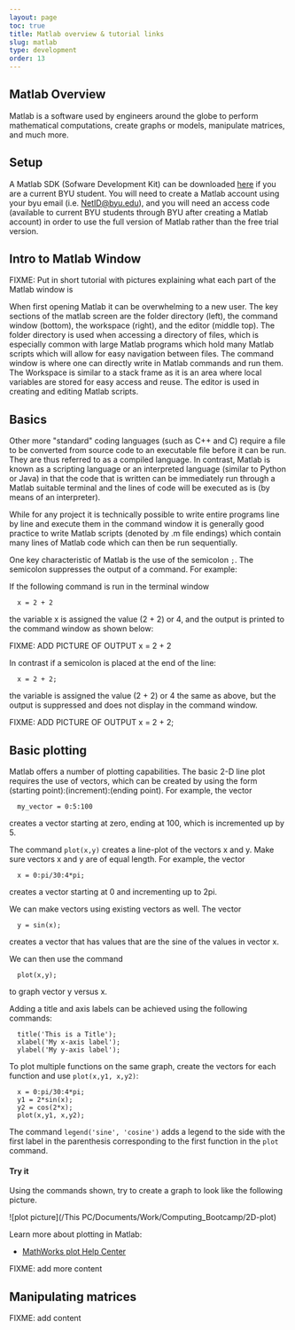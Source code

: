 ```yaml
---
layout: page
toc: true
title: Matlab overview & tutorial links
slug: matlab
type: development
order: 13
---
```



## Matlab Overview

Matlab is a software used by engineers around the globe to perform mathematical computations, create graphs or models, manipulate matrices, and much more.

## Setup

A Matlab SDK (Sofware Development Kit) can be downloaded [here](https://software.byu.edu/student) if you are a current BYU student. You will need to create a Matlab account using your byu email (i.e. NetID@byu.edu), and you will need an access code (available to current BYU students through BYU after creating a Matlab account) in order to use the full version of Matlab rather than the free trial version.

## Intro to Matlab Window

FIXME: Put in short tutorial with pictures explaining what each part of the Matlab window is

When first opening Matlab it can be overwhelming to a new user. The key sections of the matlab screen are the folder directory (left), the command window (bottom), the workspace (right), and the editor (middle top). The folder directory is used when accessing a directory of files, which is especially common with large Matlab programs which hold many Matlab scripts which will allow for easy navigation between files. The command window is where one can directly write in Matlab commands and run them. The Workspace is similar to a stack frame as it is an area where local variables are stored for easy access and reuse. The editor is used in creating and editing Matlab scripts.

## Basics

Other more "standard" coding languages (such as C++ and C) require a file to be converted from source code to an executable file before it can be run. They are thus referred to as a compiled language. In contrast, Matlab is known as a scripting language or an interpreted language (similar to Python or Java) in that the code that is written can be immediately run through a Matlab suitable terminal and the lines of code will be executed as is (by means of an interpreter).

While for any project it is technically possible to write entire programs line by line and execute them in the command window it is generally good practice to write Matlab scripts (denoted by .m file endings) which contain many lines of Matlab code which can then be run sequentially.

One key characteristic of Matlab is the use of the semicolon `;`. The semicolon suppresses the output of a command. For example:

If the following command is run in the terminal window
```
  x = 2 + 2
```
the variable x is assigned the value (2 + 2) or 4, and the output is printed to the command window as shown below:

FIXME: ADD PICTURE OF OUTPUT x = 2 + 2

In contrast if a semicolon is placed at the end of the line:
```
  x = 2 + 2;
```
the variable is assigned the value (2 + 2) or 4 the same as above, but the output is suppressed and does not display in the command window.

FIXME: ADD PICTURE OF OUTPUT x = 2 + 2;

## Basic plotting

Matlab offers a number of plotting capabilities.  The basic 2-D line plot requires the use of vectors, which can be created by using the form (starting point):(increment):(ending point). For example, the vector
```
  my_vector = 0:5:100
``` 
creates a vector starting at zero, ending at 100, which is incremented up by 5.

The command `plot(x,y)` creates a line-plot of the vectors x and y.  Make sure vectors x and y are of equal length.  For example, the vector
```
  x = 0:pi/30:4*pi;
```
creates a vector starting at 0 and incrementing up to 2pi.

We can make vectors using existing vectors as well. The vector
```
  y = sin(x);
```
creates a vector that has values that are the sine of the values in vector x.

We can then use the command
```
  plot(x,y);
```
to graph vector y versus x.

Adding a title and axis labels can be achieved using the following commands:
```
  title('This is a Title');
  xlabel('My x-axis label');
  ylabel('My y-axis label');
```

To plot multiple functions on the same graph, create the vectors for each function and use `plot(x,y1, x,y2)`:
```
  x = 0:pi/30:4*pi;
  y1 = 2*sin(x);
  y2 = cos(2*x);
  plot(x,y1, x,y2);
```

The command `legend('sine', 'cosine')` adds a legend to the side with the first label in the parenthesis corresponding to the first function in the `plot` command.

#### Try it

Using the commands shown, try to create a graph to look like the following picture.

![plot picture](/This PC/Documents/Work/Computing_Bootcamp/2D-plot)


Learn more about plotting in Matlab:
  - [MathWorks plot Help Center](https://www.mathworks.com/help/matlab/ref/plot.html)

FIXME: add more content

## Manipulating matrices

FIXME: add content

